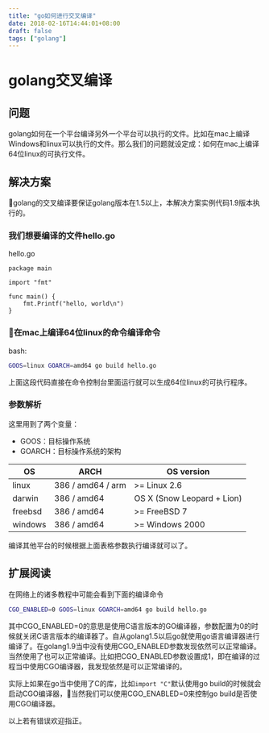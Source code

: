 ```yaml
---
title: "go如何进行交叉编译"
date: 2018-02-16T14:44:01+08:00
draft: false
tags: ["golang"]
---
```


# golang交叉编译

## 问题

golang如何在一个平台编译另外一个平台可以执行的文件。比如在mac上编译Windows和linux可以执行的文件。那么我们的问题就设定成：如何在mac上编译64位linux的可执行文件。

## 解决方案

golang的交叉编译要保证golang版本在1.5以上，本解决方案实例代码1.9版本执行的。

### 我们想要编译的文件hello.go

hello.go
```golang
package main

import "fmt"

func main() {
    fmt.Printf("hello, world\n")
}
```
### 在mac上编译64位linux的命令编译命令
bash:
```bash
GOOS=linux GOARCH=amd64 go build hello.go
```
上面这段代码直接在命令控制台里面运行就可以生成64位linux的可执行程序。

### 参数解析
这里用到了两个变量：
-   GOOS：目标操作系统
-   GOARCH：目标操作系统的架构

| OS | ARCH | OS version |
| ---- | ---- | ---- |
| linux | 386 / amd64 / arm | >= Linux 2.6 |
| darwin | 386 / amd64 | OS X (Snow Leopard + Lion) |
| freebsd | 386 / amd64 | >= FreeBSD 7 |
| windows | 386 / amd64 | >= Windows 2000 |

编译其他平台的时候根据上面表格参数执行编译就可以了。

## 扩展阅读

在网络上的诸多教程中可能会看到下面的编译命令
```bash
CGO_ENABLED=0 GOOS=linux GOARCH=amd64 go build hello.go
```
其中CGO_ENABLED=0的意思是使用C语言版本的GO编译器，参数配置为0的时候就关闭C语言版本的编译器了。自从golang1.5以后go就使用go语言编译器进行编译了。在golang1.9当中没有使用CGO_ENABLED参数发现依然可以正常编译。当然使用了也可以正常编译。比如把CGO_ENABLED参数设置成1，即在编译的过程当中使用CGO编译器，我发现依然是可以正常编译的。

实际上如果在go当中使用了C的库，比如```import "C"```默认使用go build的时候就会启动CGO编译器，当然我们可以使用CGO_ENABLED=0来控制go build是否使用CGO编译器。

以上若有错误欢迎指正。
